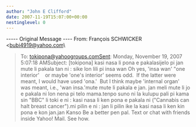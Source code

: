 ```yaml
---
author: "John E Clifford"
date: 2007-11-19T15:07:00+00:00
nestinglevel: 0
---
```

\-----
 Original Message ----
From: François SCHWICKER <[bubi4919@yahoo.com](mailto://bubi4919@yahoo.com)\
>To: [tokipona@yahoogroups.comSent](mailto://tokipona@yahoogroups.comSent): Monday, November 19, 2007 5:07:18 AMSubject: \[tokipona\] kasi nasa li pona e pakalasijelo pi jan mute li pakala tan ni : sike lon lili pi insa wan Oh yes, 'insa wan' "one interior'    or maybe 'one's interior' seems odd.  If the latter were meant, I would have used 'ona.'  But I think maybe 'internal organ' was meant, i.e., 'wan insa.'mute mute li pakala e jan. jan meli mute li jo e pakala ni lon nena pi telo mama.tenpo suno ni la kulupu pali pi kama sin "BBC" li toki e ni : kasi nasa li ken pona e pakala ni ("Cannabis can halt breast cancer").mi pilin e ni : jan li pilin ike la kasi nasa li ken kin pona e kon jan.jan Kanso Be a better pen pal. Text or chat with friends inside Yahoo! Mail. See how.